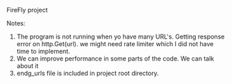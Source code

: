 FireFly project

Notes:
1) The program is not running when yo have many URL's. Getting response error on http.Get(url).
   we might need rate limiter which I did not have time to implement.
2) We can improve performance in some parts of the code. We can talk about it
3) endg_urls file is included in project root directory.